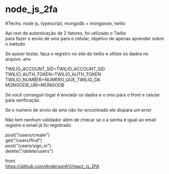 # node_js_2fa

#Techs: node js, typescript, mongodb + mongoose, twilio</br>

Api rest de autenticação de 2 fatores, foi utilizado o Twilio</br>
para fazer o envio de sms para o celular, objetivo de apenas aprender sobre o metodo</br>

Se quiser testar, faça o registro no site do twilio e utilize os dados no arquivo .env</br>

TWILIO_ACCOUNT_SID=TWILIO_ACCOUNT_SID</br>
TWILIO_AUTH_TOKEN=TWILIO_AUTH_TOKEN</br>
TWILIO_NUMBER=NUMERO_QUE_TWILIO_DA</br>
MONGODB_URI=MONGODB</br>

Se você conseguir logar é enviado os dados e o sms para o front e celular para verificação.</br>

Se o numero de envio de sms não for encontrado ele dispara um error</br>

Não tem nenhum validador além de checar se o a senha é igual ao email registro e email já foi registrado</br>


post("/users/create")</br>
get("/users/find")</br>
post("/users/sign_in")</br>
delete("/delete/users")</br>

front</br>
https://github.com/AndersonKV/react_js_2FA

